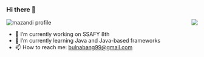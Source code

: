 ### Hi there 👋


![mazandi profile](http://mazandi.herokuapp.com/api?handle=bulnabang99&theme=cold) 
<a href="https://github.com/wonseokLee97"><img align="right" src="https://github-readme-stats.vercel.app/api/top-langs/?username=wonseokLee97&theme=dracula&layout=compact&langs_count=10" /></a>
<!-- [![Solved.ac Profile](http://mazassumnida.wtf/api/v2/generate_badge?boj=bulnabang99)](https://solved.ac/bulnabang99) -->


- 🔭 I’m currently working on SSAFY 8th
- 🌱 I’m currently learning Java and Java-based frameworks
- 📫 How to reach me: bulnabang99@gmail.com



<!-- 
- 👯 I’m looking to collaborate on ...
- 🤔 I’m looking for help with ...
- 💬 Ask me about ...

- 😄 Pronouns: ...
- ⚡ Fun fact: ...

**wonseokLee97/wonseokLee97** is a ✨ _special_ ✨ repository because its `README.md` (this file) appears on your GitHub profile.
